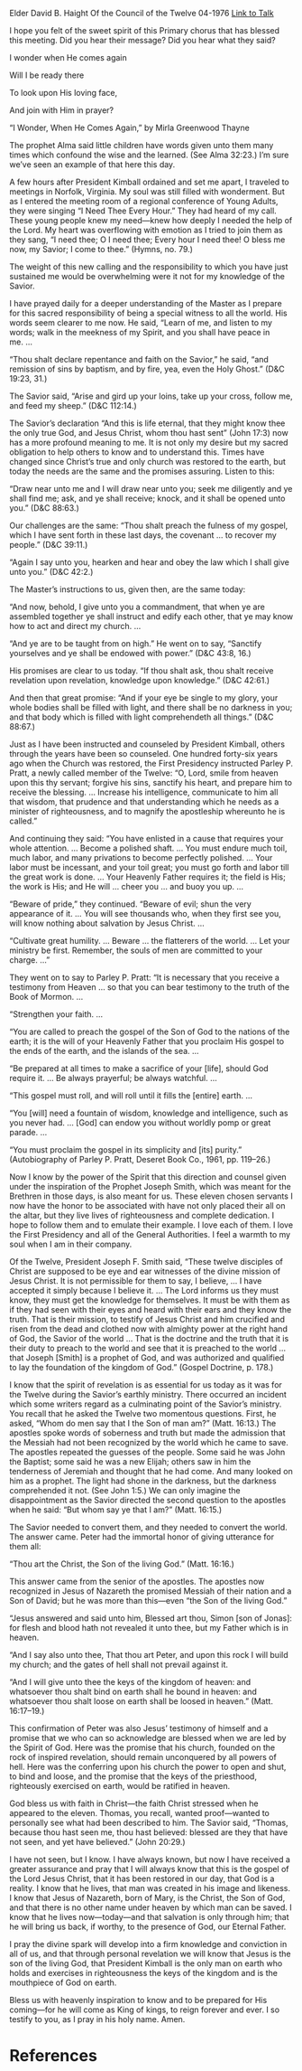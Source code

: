 Elder David B. Haight
Of the Council of the Twelve
04-1976
[Link to Talk](https://www.churchofjesuschrist.org/study/general-conference/1976/04/he-is-the-son-of-god?lang=eng)

I hope you felt of the sweet spirit of this Primary chorus that has blessed this meeting. Did you hear their message? Did you hear what they said?





I wonder when He comes again

Will I be ready there

To look upon His loving face,

And join with Him in prayer?





“I Wonder, When He Comes Again,” by Mirla Greenwood Thayne





The prophet Alma said little children have words given unto them many times which confound the wise and the learned. (See Alma 32:23.) I’m sure we’ve seen an example of that here this day.

A few hours after President Kimball ordained and set me apart, I traveled to meetings in Norfolk, Virginia. My soul was still filled with wonderment. But as I entered the meeting room of a regional conference of Young Adults, they were singing “I Need Thee Every Hour.” They had heard of my call. These young people knew my need—knew how deeply I needed the help of the Lord. My heart was overflowing with emotion as I tried to join them as they sang, “I need thee; O I need thee; Every hour I need thee! O bless me now, my Savior; I come to thee.” (Hymns, no. 79.)

The weight of this new calling and the responsibility to which you have just sustained me would be overwhelming were it not for my knowledge of the Savior.

I have prayed daily for a deeper understanding of the Master as I prepare for this sacred responsibility of being a special witness to all the world. His words seem clearer to me now. He said, “Learn of me, and listen to my words; walk in the meekness of my Spirit, and you shall have peace in me. …

“Thou shalt declare repentance and faith on the Savior,” he said, “and remission of sins by baptism, and by fire, yea, even the Holy Ghost.” (D&C 19:23, 31.)

The Savior said, “Arise and gird up your loins, take up your cross, follow me, and feed my sheep.” (D&C 112:14.)

The Savior’s declaration “And this is life eternal, that they might know thee the only true God, and Jesus Christ, whom thou hast sent” (John 17:3) now has a more profound meaning to me. It is not only my desire but my sacred obligation to help others to know and to understand this. Times have changed since Christ’s true and only church was restored to the earth, but today the needs are the same and the promises assuring. Listen to this:

“Draw near unto me and I will draw near unto you; seek me diligently and ye shall find me; ask, and ye shall receive; knock, and it shall be opened unto you.” (D&C 88:63.)

Our challenges are the same: “Thou shalt preach the fulness of my gospel, which I have sent forth in these last days, the covenant … to recover my people.” (D&C 39:11.)

“Again I say unto you, hearken and hear and obey the law which I shall give unto you.” (D&C 42:2.)

The Master’s instructions to us, given then, are the same today:

“And now, behold, I give unto you a commandment, that when ye are assembled together ye shall instruct and edify each other, that ye may know how to act and direct my church. …

“And ye are to be taught from on high.” He went on to say, “Sanctify yourselves and ye shall be endowed with power.” (D&C 43:8, 16.)

His promises are clear to us today. “If thou shalt ask, thou shalt receive revelation upon revelation, knowledge upon knowledge.” (D&C 42:61.)

And then that great promise: “And if your eye be single to my glory, your whole bodies shall be filled with light, and there shall be no darkness in you; and that body which is filled with light comprehendeth all things.” (D&C 88:67.)

Just as I have been instructed and counseled by President Kimball, others through the years have been so counseled. One hundred forty-six years ago when the Church was restored, the First Presidency instructed Parley P. Pratt, a newly called member of the Twelve: “O, Lord, smile from heaven upon this thy servant; forgive his sins, sanctify his heart, and prepare him to receive the blessing. … Increase his intelligence, communicate to him all that wisdom, that prudence and that understanding which he needs as a minister of righteousness, and to magnify the apostleship whereunto he is called.”

And continuing they said: “You have enlisted in a cause that requires your whole attention. … Become a polished shaft. … You must endure much toil, much labor, and many privations to become perfectly polished. … Your labor must be incessant, and your toil great; you must go forth and labor till the great work is done. … Your Heavenly Father requires it; the field is His; the work is His; and He will … cheer you … and buoy you up. …

“Beware of pride,” they continued. “Beware of evil; shun the very appearance of it. … You will see thousands who, when they first see you, will know nothing about salvation by Jesus Christ. …

“Cultivate great humility. … Beware … the flatterers of the world. … Let your ministry be first. Remember, the souls of men are committed to your charge. …”

They went on to say to Parley P. Pratt: “It is necessary that you receive a testimony from Heaven … so that you can bear testimony to the truth of the Book of Mormon. …

“Strengthen your faith. …

“You are called to preach the gospel of the Son of God to the nations of the earth; it is the will of your Heavenly Father that you proclaim His gospel to the ends of the earth, and the islands of the sea. …

“Be prepared at all times to make a sacrifice of your [life], should God require it. … Be always prayerful; be always watchful. …

“This gospel must roll, and will roll until it fills the [entire] earth. …

“You [will] need a fountain of wisdom, knowledge and intelligence, such as you never had. … [God] can endow you without worldly pomp or great parade. …

“You must proclaim the gospel in its simplicity and [its] purity.” (Autobiography of Parley P. Pratt, Deseret Book Co., 1961, pp. 119–26.)

Now I know by the power of the Spirit that this direction and counsel given under the inspiration of the Prophet Joseph Smith, which was meant for the Brethren in those days, is also meant for us. These eleven chosen servants I now have the honor to be associated with have not only placed their all on the altar, but they live lives of righteousness and complete dedication. I hope to follow them and to emulate their example. I love each of them. I love the First Presidency and all of the General Authorities. I feel a warmth to my soul when I am in their company.

Of the Twelve, President Joseph F. Smith said, “These twelve disciples of Christ are supposed to be eye and ear witnesses of the divine mission of Jesus Christ. It is not permissible for them to say, I believe, … I have accepted it simply because I believe it. … The Lord informs us they must know, they must get the knowledge for themselves. It must be with them as if they had seen with their eyes and heard with their ears and they know the truth. That is their mission, to testify of Jesus Christ and him crucified and risen from the dead and clothed now with almighty power at the right hand of God, the Savior of the world … That is the doctrine and the truth that it is their duty to preach to the world and see that it is preached to the world … that Joseph [Smith] is a prophet of God, and was authorized and qualified to lay the foundation of the kingdom of God.” (Gospel Doctrine, p. 178.)

I know that the spirit of revelation is as essential for us today as it was for the Twelve during the Savior’s earthly ministry. There occurred an incident which some writers regard as a culminating point of the Savior’s ministry. You recall that he asked the Twelve two momentous questions. First, he asked, “Whom do men say that I the Son of man am?” (Matt. 16:13.) The apostles spoke words of soberness and truth but made the admission that the Messiah had not been recognized by the world which he came to save. The apostles repeated the guesses of the people. Some said he was John the Baptist; some said he was a new Elijah; others saw in him the tenderness of Jeremiah and thought that he had come. And many looked on him as a prophet. The light had shone in the darkness, but the darkness comprehended it not. (See John 1:5.) We can only imagine the disappointment as the Savior directed the second question to the apostles when he said: “But whom say ye that I am?” (Matt. 16:15.)

The Savior needed to convert them, and they needed to convert the world. The answer came. Peter had the immortal honor of giving utterance for them all:

“Thou art the Christ, the Son of the living God.” (Matt. 16:16.)

This answer came from the senior of the apostles. The apostles now recognized in Jesus of Nazareth the promised Messiah of their nation and a Son of David; but he was more than this—even “the Son of the living God.”

“Jesus answered and said unto him, Blessed art thou, Simon [son of Jonas]: for flesh and blood hath not revealed it unto thee, but my Father which is in heaven.

“And I say also unto thee, That thou art Peter, and upon this rock I will build my church; and the gates of hell shall not prevail against it.

“And I will give unto thee the keys of the kingdom of heaven: and whatsoever thou shalt bind on earth shall he bound in heaven: and whatsoever thou shalt loose on earth shall be loosed in heaven.” (Matt. 16:17–19.)

This confirmation of Peter was also Jesus’ testimony of himself and a promise that we who can so acknowledge are blessed when we are led by the Spirit of God. Here was the promise that his church, founded on the rock of inspired revelation, should remain unconquered by all powers of hell. Here was the conferring upon his church the power to open and shut, to bind and loose, and the promise that the keys of the priesthood, righteously exercised on earth, would be ratified in heaven.

God bless us with faith in Christ—the faith Christ stressed when he appeared to the eleven. Thomas, you recall, wanted proof—wanted to personally see what had been described to him. The Savior said, “Thomas, because thou hast seen me, thou hast believed: blessed are they that have not seen, and yet have believed.” (John 20:29.)

I have not seen, but I know. I have always known, but now I have received a greater assurance and pray that I will always know that this is the gospel of the Lord Jesus Christ, that it has been restored in our day, that God is a reality. I know that he lives, that man was created in his image and likeness. I know that Jesus of Nazareth, born of Mary, is the Christ, the Son of God, and that there is no other name under heaven by which man can be saved. I know that he lives now—today—and that salvation is only through him; that he will bring us back, if worthy, to the presence of God, our Eternal Father.

I pray the divine spark will develop into a firm knowledge and conviction in all of us, and that through personal revelation we will know that Jesus is the son of the living God, that President Kimball is the only man on earth who holds and exercises in righteousness the keys of the kingdom and is the mouthpiece of God on earth.

Bless us with heavenly inspiration to know and to be prepared for His coming—for he will come as King of kings, to reign forever and ever. I so testify to you, as I pray in his holy name. Amen.

# References
